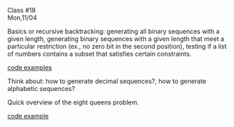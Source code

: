 <div class="lecture1">

<div class="column_date">
<p markdown="block">

Class #18 <br>
Mon,11/04

</p>
</div>
<div class="column_materials">
<p markdown="block">



Basics or recursive backtracking: generating all binary sequences with
a given length, generating binary sequences with a given length that meet a
particular restriction (ex., no zero bit in the second position), testing
if a list of numbers contains a subset that satisfies certain constraints.

[code examples](https://github.com/joannakl/cs102_resources/tree/master/code_examples/recursion/sequences)

Think about: how to generate decimal sequences?, how to generate alphabetic
sequences?

Quick overview of the eight queens problem.

[code example](https://github.com/joannakl/cs102_resources/tree/master/code_examples/recursion/eightQueenProblem)

</p>
</div>

<div class="column_assign">
<p markdown="block">




</p>
</div>

</div>
